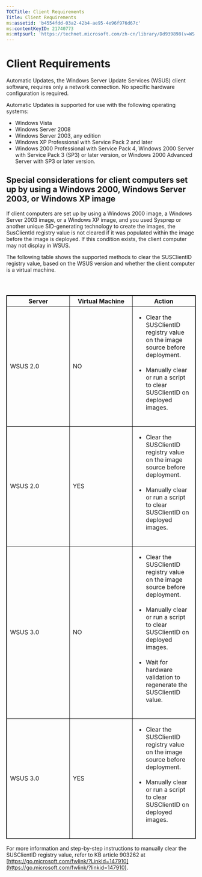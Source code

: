 ```yaml
---
TOCTitle: Client Requirements
Title: Client Requirements
ms:assetid: 'b4554fdd-03a2-42b4-ae95-4e96f976d67c'
ms:contentKeyID: 21740773
ms:mtpsurl: 'https://technet.microsoft.com/zh-cn/library/Dd939898(v=WS.10)'
---
```


Client Requirements
===================

Automatic Updates, the Windows Server Update Services (WSUS) client software, requires only a network connection. No specific hardware configuration is required.

Automatic Updates is supported for use with the following operating systems:

-   Windows Vista
-   Windows Server 2008
-   Windows Server 2003, any edition
-   Windows XP Professional with Service Pack 2 and later
-   Windows 2000 Professional with Service Pack 4, Windows 2000 Server with Service Pack 3 (SP3) or later version, or Windows 2000 Advanced Server with SP3 or later version.

Special considerations for client computers set up by using a Windows 2000, Windows Server 2003, or Windows XP image
--------------------------------------------------------------------------------------------------------------------

If client computers are set up by using a Windows 2000 image, a Windows Server 2003 image, or a Windows XP image, and you used Sysprep or another unique SID-generating technology to create the images, the SusClientId registry value is not cleared if it was populated within the image before the image is deployed. If this condition exists, the client computer may not display in WSUS.

The following table shows the supported methods to clear the SUSClientID registry value, based on the WSUS version and whether the client computer is a virtual machine.

###  

 
<table style="border:1px solid black;">
<colgroup>
<col width="33%" />
<col width="33%" />
<col width="33%" />
</colgroup>
<thead>
<tr class="header">
<th style="border:1px solid black;" >Server</th>
<th style="border:1px solid black;" >Virtual Machine</th>
<th style="border:1px solid black;" >Action</th>
</tr>
</thead>
<tbody>
<tr class="odd">
<td style="border:1px solid black;">WSUS 2.0</td>
<td style="border:1px solid black;">NO</td>
<td style="border:1px solid black;"><ul>
<li>Clear the SUSClientID registry value on the image source before deployment.<br />
<br />
</li>
<li>Manually clear or run a script to clear SUSClientID on deployed images.<br />
<br />
</li>
</ul></td>
</tr>
<tr class="even">
<td style="border:1px solid black;">WSUS 2.0</td>
<td style="border:1px solid black;">YES</td>
<td style="border:1px solid black;"><ul>
<li>Clear the SUSClientID registry value on the image source before deployment.<br />
<br />
</li>
<li>Manually clear or run a script to clear SUSClientID on deployed images.<br />
<br />
</li>
</ul></td>
</tr>
<tr class="odd">
<td style="border:1px solid black;">WSUS 3.0</td>
<td style="border:1px solid black;">NO</td>
<td style="border:1px solid black;"><ul>
<li>Clear the SUSClientID registry value on the image source before deployment.<br />
<br />
</li>
<li>Manually clear or run a script to clear SUSClientID on deployed images.<br />
<br />
</li>
<li>Wait for hardware validation to regenerate the SUSClientID value.<br />
<br />
</li>
</ul></td>
</tr>
<tr class="even">
<td style="border:1px solid black;">WSUS 3.0</td>
<td style="border:1px solid black;">YES</td>
<td style="border:1px solid black;"><ul>
<li>Clear the SUSClientID registry value on the image source before deployment.<br />
<br />
</li>
<li>Manually clear or run a script to clear SUSClientID on deployed images.<br />
<br />
</li>
</ul></td>
</tr>
</tbody>
</table>
 

For more information and step-by-step instructions to manually clear the SUSClientID registry value, refer to KB article 903262 at [https://go.microsoft.com/fwlink/?LinkId=147910](https://go.microsoft.com/fwlink/?linkid=147910).
